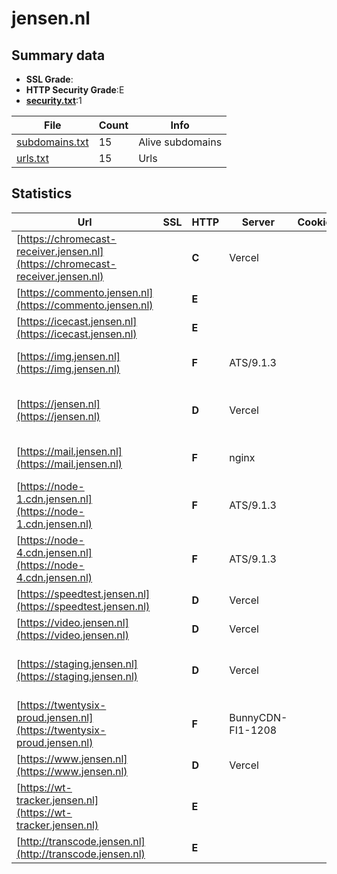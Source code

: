 

# jensen.nl
## Summary data


 - **SSL Grade**:
 - **HTTP Security Grade**:E
 - **[security.txt](https://www.digitaleoverheid.nl/nieuws/standaard-security-txt-nu-verplicht-voor-overheid/)**:1


| File       | Count | Info |
|------------|-------|------|
|[subdomains.txt](/data/jensen.nl/subdomains.txt)|15|Alive subdomains|
|[urls.txt](/data/jensen.nl/urls.txt)|15|Urls|


## Statistics


| Url | SSL | HTTP | Server | Cookie | HSTS | CORS | CTO | CSP | XFO | XXP | RP |FP| Tech |Title |
|--------|-------|-------|------|------|------|------|------|------|------|------|------|------|------|------|
|[https://chromecast-receiver.jensen.nl](https://chromecast-receiver.jensen.nl)| | **C**|Vercel| |:white_check_mark: | | | | | | :white_check_mark: | |HSTS Vercel||
|[https://commento.jensen.nl](https://commento.jensen.nl)| | **E**|| | | | | | | | :white_check_mark: | |||
|[https://icecast.jensen.nl](https://icecast.jensen.nl)| | **E**|| | | | | | | | :white_check_mark: | |||
|[https://img.jensen.nl](https://img.jensen.nl)| | **F**|ATS/9.1.3| | | | | | | | :white_check_mark: | |Apache Traffic Server:9.1.3||
|[https://jensen.nl](https://jensen.nl)| | **D**|Vercel| |:white_check_mark: | :warning:| | | | | :white_check_mark: | |Gatsby:5.11.0 HSTS React Vercel Webpack|Jensen - Het ech...|
|[https://mail.jensen.nl](https://mail.jensen.nl)| | **F**|nginx| | | | | | | | :white_check_mark: | |Nginx|Web Server's Def...|
|[https://node-1.cdn.jensen.nl](https://node-1.cdn.jensen.nl)| | **F**|ATS/9.1.3| | | :warning:| | | | | :white_check_mark: | |Apache Traffic Server:9.1.3|Error|
|[https://node-4.cdn.jensen.nl](https://node-4.cdn.jensen.nl)| | **F**|ATS/9.1.3| | | :warning:| | | | | :white_check_mark: | |Apache Traffic Server:9.1.3|Error|
|[https://speedtest.jensen.nl](https://speedtest.jensen.nl)| | **D**|Vercel| |:white_check_mark: | :warning:| | | | | :white_check_mark: | |HSTS Vercel|Jensen Speedtest|
|[https://video.jensen.nl](https://video.jensen.nl)| | **D**|Vercel| |:white_check_mark: | :warning:| | | | | :white_check_mark: | |HSTS Vercel|Inno Video|
|[https://staging.jensen.nl](https://staging.jensen.nl)| | **D**|Vercel| |:white_check_mark: | :warning:| | | | | :white_check_mark: | |Gatsby:5.11.0 HSTS React Vercel Webpack|Jensen - Het ech...|
|[https://twentysix-proud.jensen.nl](https://twentysix-proud.jensen.nl)| | **F**|BunnyCDN-FI1-1208| | | | | | | | :white_check_mark: | |Bunny||
|[https://www.jensen.nl](https://www.jensen.nl)| | **D**|Vercel| |:white_check_mark: | :warning:| | | | | :white_check_mark: | |HSTS Vercel||
|[https://wt-tracker.jensen.nl](https://wt-tracker.jensen.nl)| | **E**|| | | | | | | | :white_check_mark: | |||
|[http://transcode.jensen.nl](http://transcode.jensen.nl)| | **E**|| | | | | | | | :white_check_mark: | |||


